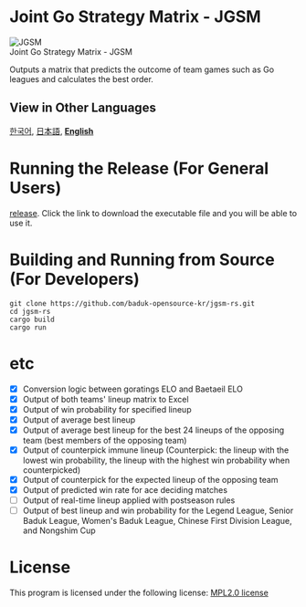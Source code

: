 # Joint Go Strategy Matrix - JGSM
![JGSM](https://github.com/baduk-opensource-kr/jgsm-rs/assets/36529903/f2b45d6e-b9c1-4812-a7c8-5835ae8ae312)  
Joint Go Strategy Matrix - JGSM

Outputs a matrix that predicts the outcome of team games such as Go leagues and calculates the best order.

## View in Other Languages
[한국어](./README.md), [日本語](./README.jp.md), [**English**](./README.en.md)

# Running the Release (For General Users)
[release](https://github.com/baduk-opensource-kr/jgsm-rs/releases/tag/0.2.0).
Click the link to download the executable file and you will be able to use it.

# Building and Running from Source (For Developers)
```
git clone https://github.com/baduk-opensource-kr/jgsm-rs.git
cd jgsm-rs
cargo build
cargo run
```

# etc
- [x] Conversion logic between goratings ELO and Baetaeil ELO
- [x] Output of both teams' lineup matrix to Excel
- [x] Output of win probability for specified lineup
- [x] Output of average best lineup
- [x] Output of average best lineup for the best 24 lineups of the opposing team (best members of the opposing team)
- [x] Output of counterpick immune lineup (Counterpick: the lineup with the lowest win probability, the lineup with the highest win probability when counterpicked)
- [x] Output of counterpick for the expected lineup of the opposing team
- [x] Output of predicted win rate for ace deciding matches
- [ ] Output of real-time lineup applied with postseason rules
- [ ] Output of best lineup and win probability for the Legend League, Senior Baduk League, Women's Baduk League, Chinese First Division League, and Nongshim Cup

# License
This program is licensed under the following license: [MPL2.0 license](/LICENSE) 



